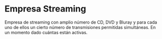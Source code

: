# Empresa Streaming
Empresa de streaming con amplio número de CD, DVD y Bluray y para cada uno de ellos un cierto número de transmisiones permitidas simultáneas. En un momento dado cuántas están activas.
